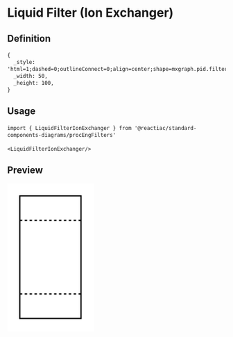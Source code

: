 # Liquid Filter (Ion Exchanger)

## Definition

```
{
  _style: 'html=1;dashed=0;outlineConnect=0;align=center;shape=mxgraph.pid.filters.liquid_filter_(ion_exchanger);',
  _width: 50,
  _height: 100,
}
```

## Usage

```
import { LiquidFilterIonExchanger } from '@reactiac/standard-components-diagrams/procEngFilters'

<LiquidFilterIonExchanger/>
```

## Preview

<img src="./liquid-filter-ion-exchanger.png" width="200"/>

